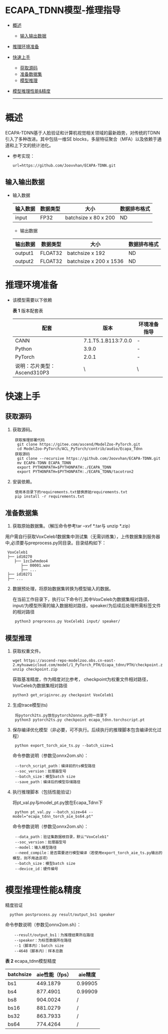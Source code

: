 # ECAPA_TDNN模型-推理指导

- [概述](#ZH-CN_TOPIC_0000001172161501)

   - [输入输出数据](#section540883920406)

- [推理环境准备](#ZH-CN_TOPIC_0000001126281702)

- [快速上手](#ZH-CN_TOPIC_0000001126281700)

  - [获取源码](#section4622531142816)
  - [准备数据集](#section183221994411)
  - [模型推理](#section741711594517)

- [模型推理性能&精度](#ZH-CN_TOPIC_0000001172201573)

  ******


# 概述<a name="ZH-CN_TOPIC_0000001172161501"></a>

ECAPA-TDNN基于人脸验证和计算机视觉相关领域的最新趋势，对传统的TDNN引入了多种改进。其中包括一维SE blocks，多层特征聚合（MFA）以及依赖于通道和上下文的统计池化。

- 参考实现：

  ```shell
  url=https://github.com/Joovvhan/ECAPA-TDNN.git
  ```

## 输入输出数据<a name="section540883920406"></a>

- 输入数据

  | 输入数据 | 数据类型 | 大小                   | 数据排布格式 |
  | -------- |----------------------|--------| ------------ |
  | input   | FP32 | batchsize x 80 x 200 | ND     |

  - 输出数据

  | 输出数据   | 数据类型 | 大小               | 数据排布格式 |
  |--------| -------- |--------------------|--------|
  | output1      | FLOAT32 | batchsize x 192 | ND     |
  | output2 | FLOAT32 | batchsize x 200 x 1536 | ND     |


# 推理环境准备<a name="ZH-CN_TOPIC_0000001126281702"></a>

- 该模型需要以下依赖

  **表 1**  版本配套表


  | 配套                                                            | 版本     | 环境准备指导                                                                                          |
  |--------| ------- | ----------------------------------------------------------------------------------------------------- |
  | CANN                                                            | 7.1.T5.1.B113:7.0.0  | -                                                                                                     |
  | Python                                                          | 3.9.0  | -                                                                                                     |
  | PyTorch                                                         | 2.0.1  | -                                                                                                     |
  | 说明：芯片类型：Ascend310P3 | \      | \   


# 快速上手<a name="ZH-CN_TOPIC_0000001126281700"></a>

## 获取源码<a name="section4622531142816"></a>

1. 获取源码。

      ```
       获取推理部署代码
        git clone https://gitee.com/ascend/ModelZoo-PyTorch.git
        cd ModelZoo-PyTorch/ACL_PyTorch/contrib/audio/Ecapa_Tdnn
       获取源码
        git clone --recursive https://github.com/Joovvhan/ECAPA-TDNN.git
        mv ECAPA-TDNN ECAPA_TDNN
        export PYTHONPATH=$PYTHONPATH:./ECAPA_TDNN
        export PYTHONPATH=$PYTHONPATH:./ECAPA_TDNN/tacotron2
    ```

2. 安装依赖。

      ```
       使用本目录下的requirements.txt替换原始requirements.txt
       pip install -r requirements.txt
      ```

## 准备数据集<a name="section183221994411"></a>

1. 获取原始数据集。（解压命令参考tar –xvf *.tar与 unzip *.zip）

用户需自行获取VoxCeleb1数据集中测试集（无需训练集），上传数据集到服务器中,必须要与preprocess.py同目录。目录结构如下：
   ```
    VoxCeleb1
    ├── id10270
       ├── 1zcIwhmdeo4
          ├── 00001.wav 
          ├── ... 
    ├── id10271
    ├── ...
   ```

2. 数据预处理，将原始数据集转换为模型输入的数据。
    
    在当前工作目录下，执行以下命令行,其中VoxCeleb为数据集相对路径，input/为模型所需的输入数据相对路径，speaker/为后续后处理所需标签文件的相对路径
   ```
    python3 preprocess.py VoxCeleb1 input/ speaker/
   ```

## 模型推理<a name="section741711594517"></a>
1. 获取权重文件。
    ```
    wget https://ascend-repo-modelzoo.obs.cn-east-2.myhuaweicloud.com/model/1_PyTorch_PTH/Ecapa_tdnn/PTH/checkpoint.zip
    unzip checkpoint.zip
    ```
   获取基准精度，作为精度对比参考， checkpoint为权重文件相对路径， VoxCeleb为数据集相对路径
    ```
    python3 get_originroc.py checkpoint VoxCeleb1
    ```

2. 生成trace模型(ts)
    ```
     将pytorch2ts.py放在pytorch2onnx.py同一目录下
     python3 pytorch2ts.py checkpoint ecapa_tdnn.torchscript.pt
    ```

3. 保存编译优化模型（非必要，可不执行。后续执行的推理脚本包含编译优化过程）

    ```
     python export_torch_aie_ts.py --batch_size=1
    ```
   命令参数说明（参数见onnx2om.sh）：
    ```
     --torch_script_path：编译前的ts模型路径
     --soc_version：处理器型号
     --batch_size：模型batch size
     --save_path：编译后的模型存储路径
    ```


4. 执行推理脚本（包括性能验证）

    将pt_val.py与model_pt.py放在Ecapa_Tdnn下
     ```
      python pt_val.py --batch_size=64 --model="ecapa_tdnn_torch_aie_bs64.pt"
     ```
   命令参数说明（参数见onnx2om.sh）：
    ```
     --data_path：验证集数据根目录，默认"VoxCeleb1"
     --soc_version：处理器型号
     --model：输入模型路径
     --need_compile：是否需要进行模型编译（若使用export_torch_aie_ts.py输出的模型，则不用选该项）
     --batch_size：模型batch size
     --device_id：硬件编号
    ```
# 模型推理性能&精度<a name="ZH-CN_TOPIC_0000001172201573"></a>

 精度验证
   ```
     python postprocess.py result/output_bs1 speaker
   ```
命令参数说明（参数见onnx2om.sh）：
```
    --result/output_bs1：为推理结果所在路径
    --speaker：为标签数据所在路径
    --1（脚本内）：batch size
    --4648（脚本内）：样本总数
```

**表 2** ecapa_tdnn模型精度

| batchsize                                      | aie性能（fps） | aie精度   |
|------------------------------------------------|------------|---------|
| bs1                                            | 449.1879   | 0.99905 |
| bs4                                            | 877.4901   | 0.99909 |
| bs8                                            | 904.0024   | /       |
| bs16                                           | 881.0279   | /       |
| bs32                                           | 863.7933   | /       |
| bs64                                           | 774.4264   | /       |
